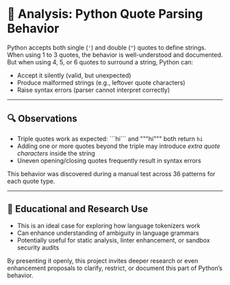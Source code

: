 # 🧠 Analysis: Python Quote Parsing Behavior

Python accepts both single (`'`) and double (`"`) quotes to define strings. When using 1 to 3 quotes, the behavior is well-understood and documented. But when using 4, 5, or 6 quotes to surround a string, Python can:
- Accept it silently (valid, but unexpected)
- Produce malformed strings (e.g., leftover quote characters)
- Raise syntax errors (parser cannot interpret correctly)

---

## 🔍 Observations

- Triple quotes work as expected: \`\`\`hi\`\`\` and \"\"\"hi\"\"\" both return `hi`
- Adding one or more quotes beyond the triple may introduce *extra quote characters* inside the string
- Uneven opening/closing quotes frequently result in syntax errors

This behavior was discovered during a manual test across 36 patterns for each quote type.

---

## 🎯 Educational and Research Use

- This is an ideal case for exploring how language tokenizers work
- Can enhance understanding of ambiguity in language grammars
- Potentially useful for static analysis, linter enhancement, or sandbox security audits

By presenting it openly, this project invites deeper research or even enhancement proposals to clarify, restrict, or document this part of Python’s behavior.
